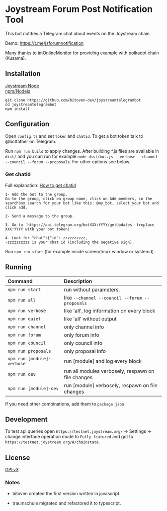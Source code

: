 # Joystream Forum Post Notification Tool

This bot notifies a Telegram chat about events on the Joystream chain.

Demo: https://t.me/jsforumnotification

Many thanks to [imOnlineMonitor](https://github.com/fkbenjamin/imOnlineMonitor) for providing example with polkadot chain (Kusama).

## Installation

[Joystream Node](https://github.com/Joystream/helpdesk/tree/master/roles/validators#instructions)\
[npm/Nodejs](https://github.com/Joystream/helpdesk/tree/master/roles/storage-providers#install-yarn-and-node-on-linux)

```
git clone https://github.com/bitoven-dev/joystreamtelegrambot
cd joystreamtelegrambot
npm install
```

## Configuration

Open `config.ts` and set `token` and `chatid`. To get a bot token talk to @botfather on Telegram.

Run `npm run build` to apply changes. After building \*.js files are available in `dist/` and you can run for example `node dist/bot.js --verbose --channel --council --forum --proposals`. For other options see below.

### Get chatid

Full explanation: [How to get chatid](https://stackoverflow.com/questions/32423837/telegram-bot-how-to-get-a-group-chat-id)

```
1- Add the bot to the group.
Go to the group, click on group name, click on Add members, in the searchbox search for your bot like this: @my_bot, select your bot and click add.

2- Send a message to the group.

3- Go to `https://api.telegram.org/botXXX:YYYY/getUpdates` (replace XXX:YYYY with your bot token)

4- Look for "chat":{"id":-zzzzzzzzzz,
-zzzzzzzzzz is your chat id (including the negative sign).
```

Run `npm run start` (for example inside screen/tmux window or systemd).

## Running

| Command                    | Description                                        |
| :------------------------- | :------------------------------------------------- |
| `npm run start`            | run without parameters.                            |
| `npm run all`              | like `--channel --council --forum --proposals`     |
| `npm run verbose`          | like 'all', log information on every block         |
| `npm run quiet`            | like 'all' without output                          |
| `npm run channel`          | only channel info                                  |
| `npm run forum`            | only forum info                                    |
| `npm run council`          | only council info                                  |
| `npm run proposals`        | only proposal info                                 |
| `npm run [module]-verbose` | run [module] and log every block                   |
| `npm run dev`              | run all modules verbosely, respawn on file changes |
| `npm run [module]-dev`     | run [module] verbosely, respawn on file changes    |

If you need other combinations, add them to `package.json`

## Development

To test api queries open `https://testnet.joystream.org/` -> Settings -> change interface operation mode to `Fully featured` and got to `https://testnet.joystream.org/#/chainstate`.

## License

[GPLv3](https://github.com/bitoven-dev/joystreamtelegrambot/blob/master/LICENSE)

### Notes

- bitoven created the first version written in javascript.

- traumschule migrated and refactored it to typescript.
